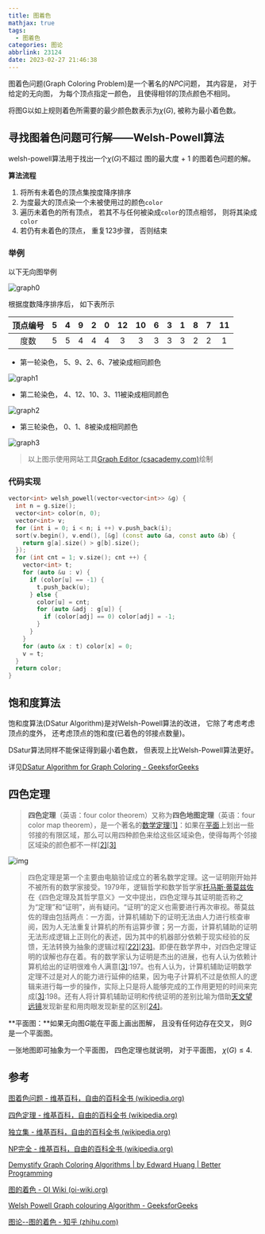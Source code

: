 ```yaml
---
title: 图着色
mathjax: true
tags:
  - 图着色
categories: 图论
abbrlink: 23124
date: 2023-02-27 21:46:38
---
```

图着色问题(Graph Coloring Problem)是一个著名的$NPC$问题， 其内容是， 对于给定的无向图， 为每个顶点指定一颜色， 且使得相邻的顶点颜色不相同。

将图G以如上规则着色所需要的最少颜色数表示为$\chi(G)$, 被称为最小着色数。

<!--more-->

## 寻找图着色问题可行解——Welsh-Powell算法

welsh-powell算法用于找出一个$\chi(G)$不超过 图的最大度 + 1 的图着色问题的解。

**算法流程**

1. 将所有未着色的顶点集按度降序排序
2. 为度最大的顶点染一个未被使用过的颜色`color`
3. 遍历未着色的所有顶点， 若其不与任何被染成`color`的顶点相邻， 则将其染成`color`
4. 若仍有未着色的顶点， 重复123步骤， 否则结束

### 举例

以下无向图举例

![graph0](https://trudbot-md-img.oss-cn-shanghai.aliyuncs.com/graph0.png)

根据度数降序排序后， 如下表所示

|顶点编号|5|4|9|2|0|12|10|6|3|1|8|7|11|
|:-:|:-:|:-:|:-:|:-:|:-:|:-:|:-:|:-:|:-:|:-:|:-:|:-:|:-:|
|度数|5|5|4|4|4|3|3|3|3|3|2|2|1|

* 第一轮染色， 5、9、2、6、7被染成相同颜色

![graph1](https://raw.githubusercontent.com/trudbot/trudbot_images/main/md_img/graph1.png)

* 第二轮染色， 4、12、10、3、11被染成相同颜色

![graph2](https://raw.githubusercontent.com/trudbot/trudbot_images/main/md_img/graph2.png)

* 第三轮染色， 0、1、8被染成相同颜色

![graph3](https://raw.githubusercontent.com/trudbot/trudbot_images/main/md_img/graph3.png)

> 以上图示使用网站工具[Graph Editor (csacademy.com)](https://csacademy.com/app/graph_editor/)绘制

### 代码实现

```cpp
vector<int> welsh_powell(vector<vector<int>> &g) {
  int n = g.size();
  vector<int> color(n, 0);
  vector<int> v;
  for (int i = 0; i < n; i ++) v.push_back(i);
  sort(v.begin(), v.end(), [&g] (const auto &a, const auto &b) {
    return g[a].size() > g[b].size();
  });
  for (int cnt = 1; v.size(); cnt ++) {
    vector<int> t;
    for (auto &u : v) {
      if (color[u] == -1) {
        t.push_back(u);
      } else {
        color[u] = cnt;
        for (auto &adj : g[u]) {
          if (color[adj] == 0) color[adj] = -1;
        }
      }
    }
    for (auto &x : t) color[x] = 0;
    v = t;
  }
  return color;
}
```

## 饱和度算法

饱和度算法(DSatur Algorithm)是对Welsh-Powell算法的改进， 它除了考虑考虑顶点的度外， 还考虑顶点的饱和度(已着色的邻接点数量)。

DSatur算法同样不能保证得到最小着色数， 但表现上比Welsh-Powell算法更好。

详见[DSatur Algorithm for Graph Coloring - GeeksforGeeks](https://www.geeksforgeeks.org/dsatur-algorithm-for-graph-coloring/)

## 四色定理

> **四色定理**（英语：four color theorem）又称为**四色地图定理**（英语：four color map theorem），是一个著名的[数学](https://zh.wikipedia.org/wiki/数学)[定理](https://zh.wikipedia.org/wiki/定理)[[1\]](https://zh.wikipedia.org/wiki/四色定理#cite_note-pyx-1)：如果在[平面](https://zh.wikipedia.org/wiki/平面_(数学))上划出一些邻接的有限区域，那么可以用四种颜色来给这些区域染色，使得每两个邻接区域染的颜色都不一样[[2\]](https://zh.wikipedia.org/wiki/四色定理#cite_note-Fritsch-2)[[3\]](https://zh.wikipedia.org/wiki/四色定理#cite_note-soifer-3)



![img](https://miro.medium.com/max/619/0*fiE_-5ZC7cQZdSxN.gif)

> 四色定理是第一个主要由电脑验证成立的著名数学定理。这一证明刚开始并不被所有的数学家接受。1979年，逻辑哲学和数学哲学家[托马斯·蒂莫兹佐](https://zh.wikipedia.org/w/index.php?title=托马斯·蒂莫兹佐&action=edit&redlink=1)在《四色定理及其哲学意义》一文中提出，四色定理与其证明能否称之为“定理”和“证明”，尚有疑问。“证明”的定义也需要进行再次审视。蒂莫兹佐的理由包括两点：一方面，计算机辅助下的证明无法由人力进行核查审阅，因为人无法重复计算机的所有运算步骤；另一方面，计算机辅助的证明无法形成逻辑上正则化的表述，因为其中的机器部分依赖于现实经验的反馈，无法转换为抽象的逻辑过程[[22\]](https://zh.wikipedia.org/wiki/四色定理#cite_note-22)[[23\]](https://zh.wikipedia.org/wiki/四色定理#cite_note-23)。即便在数学界中，对四色定理证明的误解也存在着。有的数学家认为证明是杰出的进展，也有人认为依赖计算机给出的证明很难令人满意[[3\]](https://zh.wikipedia.org/wiki/四色定理#cite_note-soifer-3):197。也有人认为，计算机辅助证明数学定理不过是对人的能力进行延伸的结果，因为电子计算机不过是依照人的逻辑来进行每一步的操作，实际上只是将人能够完成的工作用更短的时间来完成[[3\]](https://zh.wikipedia.org/wiki/四色定理#cite_note-soifer-3):198。还有人将计算机辅助证明和传统证明的差别比喻为借助[天文望远镜](https://zh.wikipedia.org/wiki/天文望远镜)发现新星和用肉眼发现新星的区别[[24\]](https://zh.wikipedia.org/wiki/四色定理#cite_note-pck-24)。

**平面图：**如果无向图$G$能在平面上画出图解， 且没有任何边存在交叉， 则$G$是一个平面图。

一张地图即可抽象为一个平面图， 四色定理也就说明， 对于平面图， $\chi(G) \le 4$.

## 参考

[图着色问题 - 维基百科，自由的百科全书 (wikipedia.org)](https://zh.wikipedia.org/wiki/图着色问题)

[四色定理 - 维基百科，自由的百科全书 (wikipedia.org)](https://zh.wikipedia.org/wiki/四色定理)

[独立集 - 维基百科，自由的百科全书 (wikipedia.org)](https://zh.wikipedia.org/wiki/独立集)

[NP完全 - 维基百科，自由的百科全书 (wikipedia.org)](https://zh.wikipedia.org/wiki/NP完全)

[Demystify Graph Coloring Algorithms | by Edward Huang | Better Programming](https://betterprogramming.pub/demystify-graph-coloring-algorithms-9ae51351ea5b)

[图的着色 - OI Wiki (oi-wiki.org)](https://oi-wiki.org/graph/color/#welshpowell-算法)

[Welsh Powell Graph colouring Algorithm - GeeksforGeeks](https://www.geeksforgeeks.org/welsh-powell-graph-colouring-algorithm/)

[图论--图的着色 - 知乎 (zhihu.com)](https://zhuanlan.zhihu.com/p/385512430)